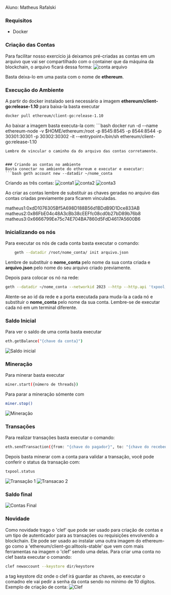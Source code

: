 Aluno: Matheus Rafalski
### Requisitos
* Docker

### Criação das Contas
Para facilitar nosso exercício já deixamos pré-criadas as contas em um arquivo que vai ser compartilhado com o container que da máquina da blockchain, o arquivo ficará dessa forma: ![conta arquivo](genesis.png)

Basta deixa-lo em uma pasta com o nome de **ethereum**.

### Execução do Ambiente
A partir do docker instalado será necessário a imagem **ethereum/client-go:release-1.10** para baixa-la basta executar
 ```bash 
docker pull ethereum/client-go:release-1.10
```
Ao baixar a imagem basta executa-la com: ```bash 
docker run -d --name ethereum-node -v $HOME/ethereum:/root -p 8545:8545 -p 8544:8544 -p 30301:30301 -p 30302:30302 -it --entrypoint=/bin/sh ethereum/client-go:release-1.10
```
Lembre de vincular o caminho da do arquivo das contas corretamente.
    
    
### Criando as contas no ambiente
Basta conectar no ambiente do ethereum e executar e executar:
```bash geth account new --datadir ~/nome_conta
```
Criando as três contas:
![conta1](conta1.png)
![conta2](conta2.png)
![conta3](conta3.png)

Ao criar as contas lembre de substituir as chaves geradas no arquivo das contas criadas previamente para ficarem vinculadas.

matheus1:0xdD1076305Bf5A698D188B56d1BDdB9D1Dce833AB
matheus2:0x86FbE04c48A3cBb38cEEFfc08cd0b27bD89b76b8
matheus3:0x6666799Ee75c74E704BA7860d5FdD4617A5600B6
    
### Inicializando os nós
Para executar os nós de cada conta basta executar o comando: 
```bash 
    geth --datadir /root/nome_conta/ init arquivo.json
```
Lembre de substituir o **nome_conta** pelo nome da sua conta criada e **arquivo.json** pelo nome do seu arquivo criado previamente.

Depois para colocar os nó na rede: 
```bash
geth --datadir ~/nome_conta --networkid 2023 --http --http.api 'txpool,eth,net,web3,personal,admin,miner' --http.corsdomain '*' --authrpc.port 8547 --allow-insecure-unlock console
```
Atente-se ao id da rede e a porta executada para muda-la a cada nó e substituir o **nome_conta** pelo nome da sua conta.
Lembre-se de executar cada nó em um terminal diferente.

### Saldo Inicial
Para ver o saldo de uma conta basta executar 
```bash
eth.getBalance("{chave da conta}")
```
![Saldo inicial](saldoInicial.png)

### Mineração
Para minerar basta executar 
```bash
miner.start({número de threads})
```
Para parar a mineração sómente com 
```bash
miner.stop()
```
![Mineração](mineracao.png)
    
### Transações
Para realizar transações basta executar o comando: 
```bash
eth.sendTransaction({from: "{chave do pagador}", to: "{chave do recebedor}", value: {valor da transação}, gas: {quantidade de 'gás' para executar})
```
Depois basta minerar com a conta para validar a transação, você pode conferir o status da transação com: 
```bash
txpool.status
```

![Transação 1](transacao.png)
![Transacao 2](transacao2.png)
    
### Saldo final
![Contas Final](contas-final.png)

### Novidade
Como novidade trago o 'clef' que pode ser usado para criação de contas e um tipo de autenticador para as transações ou requisições envolvendo a blockchain.
Ele pode ser usado ao instalar uma outra imagem do ethereum-go como a 'ethereum/client-go:alltools-stable' que vem com mais ferramentas na imagem o 'clef' sendo uma delas.
Para criar uma conta no clef basta executar o comando: 
```bash
clef newaccount --keystore dir/keystore
```
a tag keystore diz onde o clef irá guardar as chaves, ao executar o comadno ele vai pedir a senha da conta sendo no mínimo de 10 dígitos.
Exemplo de criação de conta: ![Clef](clef.png)
    
